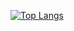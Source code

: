 [![Top Langs](https://github-readme-stats.vercel.app/api/top-langs/?username=Rafat-Darawshe&layout=compact&theme=vision-friendly-dark)](https://github.com/anuraghazra/github-readme-stats)
